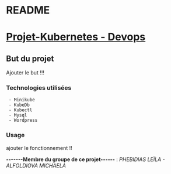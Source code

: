 
# README

# [Projet-Kubernetes - Devops](https://github.com/Lilou444/Project-Kubernetes)
 

## But  du projet 

Ajouter le but !!! 

### Technologies utilisées  
	 - Minikube 
	 - KubeDb
	 - Kubectl 
	 - Mysql
	 - Wordpress

### Usage

ajouter le fonctionnement !! 


**-------Membre du groupe de ce projet------** : 
 *PHEBIDIAS LEÏLA - ALFOLDIOVA MICHAELA* 

